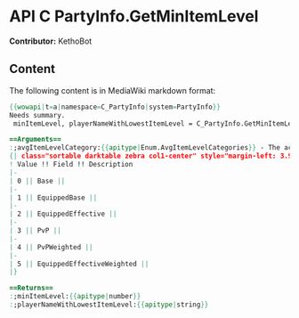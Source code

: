 # API C PartyInfo.GetMinItemLevel

**Contributor:** KethoBot

## Content

The following content is in MediaWiki markdown format:

```mediawiki
{{wowapi|t=a|namespace=C_PartyInfo|system=PartyInfo}}
Needs summary.
 minItemLevel, playerNameWithLowestItemLevel = C_PartyInfo.GetMinItemLevel(avgItemLevelCategory)

==Arguments==
:;avgItemLevelCategory:{{apitype|Enum.AvgItemLevelCategories}} - The active party is always used
{| class="sortable darktable zebra col1-center" style="margin-left: 3.9em"
! Value !! Field !! Description
|-
| 0 || Base || 
|-
| 1 || EquippedBase || 
|-
| 2 || EquippedEffective || 
|-
| 3 || PvP || 
|-
| 4 || PvPWeighted || 
|-
| 5 || EquippedEffectiveWeighted || 
|}

==Returns==
:;minItemLevel:{{apitype|number}}
:;playerNameWithLowestItemLevel:{{apitype|string}}
```